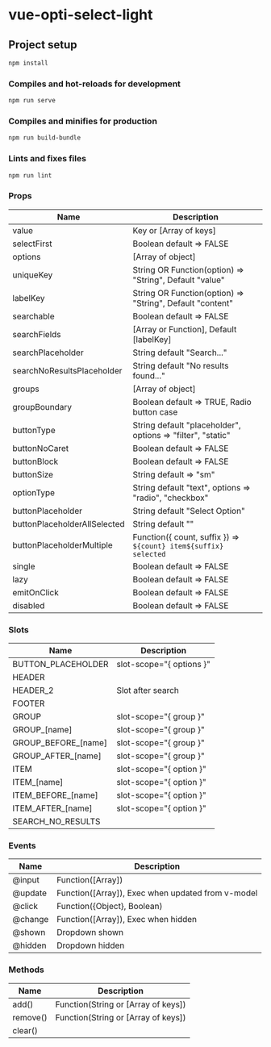 # vue-opti-select-light

## Project setup
```sh
npm install
```

### Compiles and hot-reloads for development
```sh
npm run serve
```

### Compiles and minifies for production
```sh
npm run build-bundle
```

### Lints and fixes files
```sh
npm run lint
```
### Props
| Name | Description |
| ------ | ------ |
| value | Key or [Array of keys] |
| selectFirst | Boolean default => FALSE |
| options | [Array of object] |
| uniqueKey | String OR Function(option) => "String", Default "value" |
| labelKey | String OR Function(option) => "String", Default "content" |
| searchable | Boolean default => FALSE |
| searchFields | [Array or Function],  Default [labelKey] |
| searchPlaceholder | String default "Search..." |
| searchNoResultsPlaceholder | String default "No results found..." |
| groups | [Array of object] |
| groupBoundary | Boolean default => TRUE, Radio button case |
| buttonType | String default "placeholder", options => "filter", "static" |
| buttonNoCaret | Boolean default => FALSE |
| buttonBlock | Boolean default => FALSE |
| buttonSize | String default => "sm" |
| optionType | String default "text", options => "radio", "checkbox" |
| buttonPlaceholder | String default "Select Option" |
| buttonPlaceholderAllSelected | String default "" |
| buttonPlaceholderMultiple | Function({ count, suffix })  => `${count} item${suffix} selected` |
| single | Boolean default => FALSE |
| lazy | Boolean default => FALSE |
| emitOnClick | Boolean default => FALSE |
| disabled | Boolean default => FALSE |

### Slots
| Name | Description |
| ------ | ------ |
| BUTTON_PLACEHOLDER | slot-scope="{ options }" |
| HEADER | |
| HEADER_2 | Slot after search |
| FOOTER | |
| GROUP | slot-scope="{ group }" |
| GROUP_[name] | slot-scope="{ group }" |
| GROUP_BEFORE_[name] | slot-scope="{ group }" |
| GROUP_AFTER_[name] | slot-scope="{ group }" |
| ITEM | slot-scope="{ option }" |
| ITEM_[name] | slot-scope="{ option }" |
| ITEM_BEFORE_[name] | slot-scope="{ option }" |
| ITEM_AFTER_[name] | slot-scope="{ option }" |
| SEARCH_NO_RESULTS | |

### Events
| Name | Description |
| ------ | ------ |
| @input | Function([Array]) |
| @update | Function([Array]), Exec when updated from v-model |
| @click | Function({Object}, Boolean) |
| @change | Function([Array]), Exec when hidden |
| @shown | Dropdown shown |
| @hidden | Dropdown hidden |

### Methods
| Name | Description |
| ------ | ------ |
| add() | Function(String or [Array of keys]) |
| remove() | Function(String or [Array of keys]) |
| clear() | |